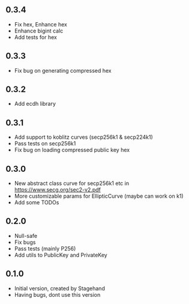## 0.3.4

- Fix hex, Enhance hex
- Enhance bigint calc
- Add tests for hex

## 0.3.3

- Fix bug on generating compressed hex

## 0.3.2

- Add ecdh library

## 0.3.1

- Add support to koblitz curves (secp256k1 & secp224k1)
- Pass tests on secp256k1
- Fix bug on loading compressed public key hex

## 0.3.0

- New abstract class curve for secp256k1 etc in https://www.secg.org/sec2-v2.pdf 
- More customizable params for EllipticCurve (maybe can work on k1)
- Add some TODOs

## 0.2.0

- Null-safe
- Fix bugs
- Pass tests (mainly P256)
- Add utils to PublicKey and PrivateKey

## 0.1.0

- Initial version, created by Stagehand
- Having bugs, dont use this version
